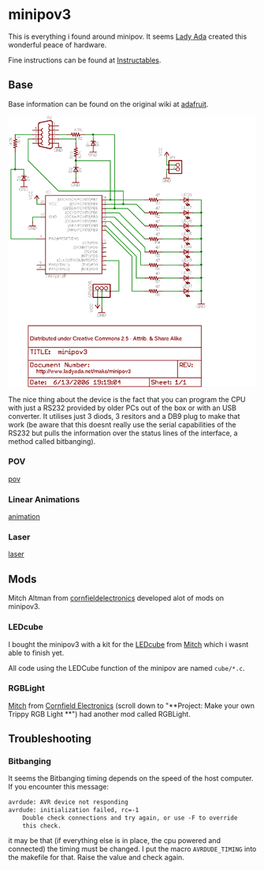 # minipov3

This is everything i found around minipov. It seems
[Lady Ada](http://ladyada.net/make/minipov3/index.html) created this wonderful
peace of hardware.

Fine instructions can be found at
[Instructables](https://www.instructables.com/MiniPOV3-Kit/).

## Base

Base information can be found on the original wiki at
[adafruit](https://learn.adafruit.com/minipov3).

![Diagram](media/adafruit_products_minipov3schem.png)

The nice thing about the device is the fact that you can program the CPU with
just a RS232 provided by older PCs out of the box or with an USB converter. It
utilises just 3 diods, 3 resitors and a DB9 plug to make that work (be aware
that this doesnt really use the serial capabilities of the RS232 but pulls the
information over the status lines of the interface, a method called
bitbanging).

### POV

[pov](pov/)

### Linear Animations

[animation](animation/)

### Laser

[laser](laser/)

## Mods

Mitch Altman from
[cornfieldelectronics](http://cornfieldelectronics.com/cfe/projects.php)
developed alot of mods on minipov3.

### LEDcube

I bought the minipov3 with a kit for the
[LEDcube](http://cornfieldelectronics.com/cfe/projects/ledcube/LEDcube_instructions.php)
from [Mitch](mitch@CornfieldElectronics.com) which i wasnt able to finish yet.

All code using the LEDCube function of the minipov are named `cube/*.c`.

### RGBLight

[Mitch](mitch@CornfieldElectronics.com) from
[Cornfield Electronics](http://cornfieldelectronics.com/cfe/projects.php)
(scroll down to "**Project: Make your own Trippy RGB Light **") had another mod
called RGBLight.

## Troubleshooting

### Bitbanging

It seems the Bitbanging timing depends on the speed of the host computer. If
you encounter this message:

```
avrdude: AVR device not responding
avrdude: initialization failed, rc=-1
	Double check connections and try again, or use -F to override
	this check.
```

it may be that (if everything else is in place, the cpu powered and connected)
the timing must be changed. I put the macro `AVRDUDE_TIMING` into the makefile
for that. Raise the value and check again.

